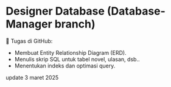 # Designer Database (Database-Manager branch)
📍 Tugas di GitHub:

- Membuat Entity Relationship Diagram (ERD).
- Menulis skrip SQL untuk tabel novel, ulasan, dsb..
- Menentukan indeks dan optimasi query.

update 3 maret 2025
